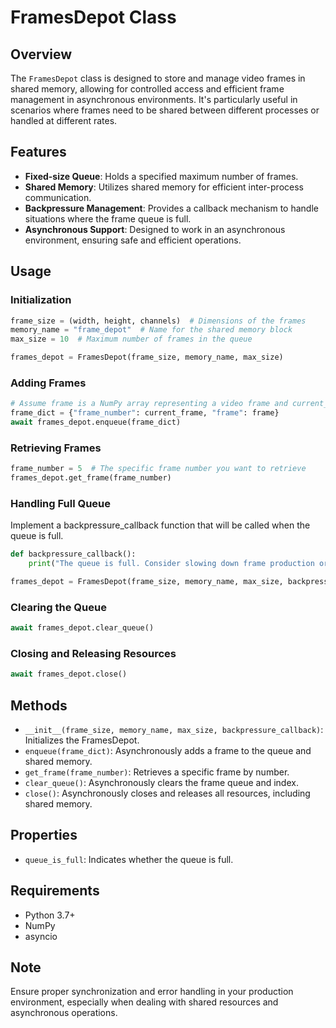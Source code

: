 
# FramesDepot Class

## Overview
The `FramesDepot` class is designed to store and manage video frames in shared memory, allowing for controlled access and efficient frame management in asynchronous environments. It's particularly useful in scenarios where frames need to be shared between different processes or handled at different rates.

## Features
- **Fixed-size Queue**: Holds a specified maximum number of frames.
- **Shared Memory**: Utilizes shared memory for efficient inter-process communication.
- **Backpressure Management**: Provides a callback mechanism to handle situations where the frame queue is full.
- **Asynchronous Support**: Designed to work in an asynchronous environment, ensuring safe and efficient operations.

## Usage

### Initialization
```python
frame_size = (width, height, channels)  # Dimensions of the frames
memory_name = "frame_depot"  # Name for the shared memory block
max_size = 10  # Maximum number of frames in the queue

frames_depot = FramesDepot(frame_size, memory_name, max_size)
```

### Adding Frames
```python
# Assume frame is a NumPy array representing a video frame and current_frame is an integer frame number
frame_dict = {"frame_number": current_frame, "frame": frame}
await frames_depot.enqueue(frame_dict)
```

### Retrieving Frames
```python
frame_number = 5  # The specific frame number you want to retrieve
frames_depot.get_frame(frame_number)
```

### Handling Full Queue
Implement a backpressure_callback function that will be called when the queue is full.
```python
def backpressure_callback():
    print("The queue is full. Consider slowing down frame production or handling the surplus.")

frames_depot = FramesDepot(frame_size, memory_name, max_size, backpressure_callback)
```

### Clearing the Queue
```python
await frames_depot.clear_queue()
```

### Closing and Releasing Resources
```python
await frames_depot.close()
```

## Methods

- `__init__(frame_size, memory_name, max_size, backpressure_callback)`: Initializes the FramesDepot.
- `enqueue(frame_dict)`: Asynchronously adds a frame to the queue and shared memory.
- `get_frame(frame_number)`: Retrieves a specific frame by number.
- `clear_queue()`: Asynchronously clears the frame queue and index.
- `close()`: Asynchronously closes and releases all resources, including shared memory.

## Properties

- `queue_is_full`: Indicates whether the queue is full.

## Requirements
- Python 3.7+
- NumPy
- asyncio

## Note
Ensure proper synchronization and error handling in your production environment, especially when dealing with shared resources and asynchronous operations.
